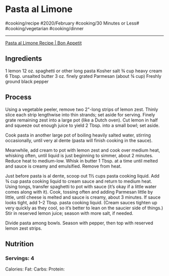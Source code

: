 # Pasta al Limone
#cooking/recipe #2020/February #cooking/30 Minutes or Less# #cooking/vegetarian #cooking/dinner
- - - -
[Pasta al Limone Recipe | Bon Appetit](https://www.bonappetit.com/recipe/pasta-al-limone)

## Ingredients
1 lemon
12 oz. spaghetti or other long pasta
Kosher salt
¾ cup heavy cream
6 Tbsp. unsalted butter
3 oz. finely grated Parmesan (about ¾ cup)
Freshly ground black pepper

## Process
Using a vegetable peeler, remove two 2"-long strips of lemon zest. Thinly slice each strip lengthwise into thin strands; set aside for serving. Finely grate remaining zest into a large pot (like a Dutch oven). Cut lemon in half and squeeze out enough juice to yield 2 Tbsp. into a small bowl; set aside.

Cook pasta in another large pot of boiling heavily salted water, stirring occasionally, until very al dente (pasta will finish cooking in the sauce).

Meanwhile, add cream to pot with lemon zest and cook over medium heat, whisking often, until liquid is just beginning to simmer, about 2 minutes. Reduce heat to medium-low. Whisk in butter 1 Tbsp. at a time until melted and sauce is creamy and emulsified. Remove from heat.

Just before pasta is al dente, scoop out 1½ cups pasta cooking liquid. Add ¾ cup pasta cooking liquid to cream sauce and return to medium heat. Using tongs, transfer spaghetti to pot with sauce (it’s okay if a little water comes along with it). Cook, tossing often and adding Parmesan little by little, until cheese is melted and sauce is creamy, about 3 minutes. If sauce looks tight, add 1–2 Tbsp. pasta cooking liquid. (Cream sauces tighten up very quickly as they cool, so it’s better to lean on the saucier side of things.) Stir in reserved lemon juice; season with more salt, if needed.

Divide pasta among bowls. Season with pepper, then top with reserved lemon zest strips.

## Nutrition
### Servings: 4
Calories: 
Fat: 
Carbs: 
Protein: 